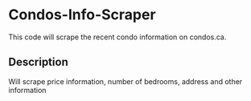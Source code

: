 # Condos-Info-Scraper

This code will scrape the recent condo information on condos.ca. 

## Description

Will scrape price information, number of bedrooms, address and other information
